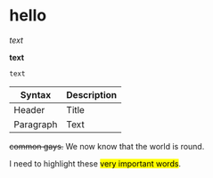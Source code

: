 # hello

*text*

**text**

`text`

| Syntax      | Description |
| ----------- | ----------- |
| Header      | Title       |
| Paragraph   | Text        |

~~common gays.~~ We now know that the world is round.

I need to highlight these <mark>very important words</mark>.